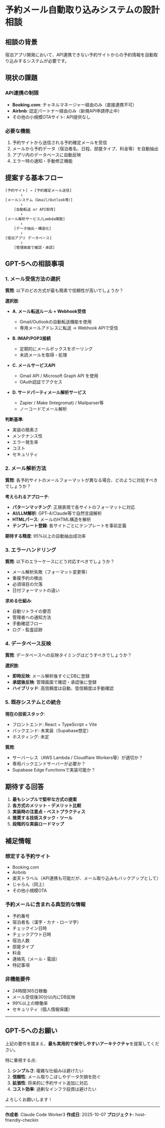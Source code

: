 # 予約メール自動取り込みシステムの設計相談

## 相談の背景

宿泊アプリ開発において、API連携できない予約サイトからの予約情報を自動取り込みするシステムが必要です。

## 現状の課題

### API連携の制限
- **Booking.com**: チャネルマネージャー経由のみ（直接連携不可）
- **Airbnb**: 認定パートナー経由のみ（新規API申請停止中）
- その他の小規模OTAサイト: API提供なし

### 必要な機能
1. 予約サイトから送信される予約確定メールを受信
2. メールから予約データ（宿泊者名、日程、部屋タイプ、料金等）を自動抽出
3. アプリ内のデータベースに自動反映
4. エラー時の通知・手動修正機能

## 提案する基本フロー

```
[予約サイト] → [予約確定メール送信]
       ↓
[メールシステム（Gmail/Outlook等）]
       ↓
    [自動転送 or API取得]
       ↓
[メール解析サービス/Lambda関数]
       ↓
    [データ抽出・構造化]
       ↓
[宿泊アプリ データベース]
       ↓
    [管理画面で確認・承認]
```

## GPT-5への相談事項

### 1. メール受信方法の選択
**質問**: 以下のどの方式が最も簡素で信頼性が高いでしょうか？

**選択肢**:
- **A. メール転送ルール + Webhook受信**
  - Gmail/Outlookの自動転送機能を使用
  - 専用メールアドレスに転送 → Webhook APIで受信

- **B. IMAP/POP3接続**
  - 定期的にメールボックスをポーリング
  - 未読メールを取得・処理

- **C. メールサービスAPI**
  - Gmail API / Microsoft Graph API を使用
  - OAuth認証でアクセス

- **D. サードパーティメール解析サービス**
  - Zapier / Make (Integromat) / Mailparser等
  - ノーコードでメール解析

**判断基準**:
- 実装の簡素さ
- メンテナンス性
- エラー発生率
- コスト
- セキュリティ

### 2. メール解析方法

**質問**: 各予約サイトのメールフォーマットが異なる場合、どのように対処すべきでしょうか？

**考えられるアプローチ**:
- **パターンマッチング**: 正規表現で各サイトのフォーマットに対応
- **AI/LLM解析**: GPT-4/Claude等で自然言語解析
- **HTMLパース**: メールのHTML構造を解析
- **テンプレート登録**: 各サイトごとにテンプレートを事前定義

**期待する精度**: 95%以上の自動抽出成功率

### 3. エラーハンドリング

**質問**: 以下のエラーケースにどう対応すべきでしょうか？

- メール解析失敗（フォーマット変更等）
- 重複予約の検出
- 必須項目の欠落
- 日付フォーマットの違い

**求める仕組み**:
- 自動リトライの要否
- 管理者への通知方法
- 手動確認フロー
- ログ・監査証跡

### 4. データベース反映

**質問**: データベースへの反映タイミングはどうすべきでしょうか？

**選択肢**:
- **即時反映**: メール解析後すぐにDBに登録
- **承認後反映**: 管理画面で確認・承認後に登録
- **ハイブリッド**: 高信頼度は自動、低信頼度は手動確認

### 5. 既存システムとの統合

**現在の技術スタック**:
- フロントエンド: React + TypeScript + Vite
- バックエンド: 未実装（Supabase想定）
- ホスティング: 未定

**質問**:
- サーバーレス（AWS Lambda / Cloudflare Workers等）が適切か？
- 専用バックエンドサーバーが必要か？
- Supabase Edge Functionsで実装可能か？

## 期待する回答

1. **最もシンプルで堅牢な方式の提案**
2. **各方式のメリット・デメリット比較**
3. **実装時の注意点・ベストプラクティス**
4. **推奨する技術スタック・ツール**
5. **段階的な実装ロードマップ**

## 補足情報

### 想定する予約サイト
- Booking.com
- Airbnb
- 楽天トラベル（API連携も可能だが、メール取り込みもバックアップとして）
- じゃらん（同上）
- その他小規模OTA

### 予約メールに含まれる典型的な情報
- 予約番号
- 宿泊者名（漢字・カナ・ローマ字）
- チェックイン日時
- チェックアウト日時
- 宿泊人数
- 部屋タイプ
- 料金
- 連絡先（メール・電話）
- 特記事項

### 非機能要件
- 24時間365日稼働
- メール受信後30分以内にDB反映
- 99%以上の稼働率
- セキュリティ（個人情報保護）

---

## GPT-5へのお願い

上記の要件を踏まえ、**最も実用的で保守しやすいアーキテクチャ**を提案してください。

特に重視する点:
1. **シンプルさ**: 複雑な仕組みは避けたい
2. **信頼性**: メール取りこぼしやデータ欠損を防ぐ
3. **拡張性**: 将来的に予約サイト追加に対応
4. **コスト効率**: 過剰なインフラ投資は避けたい

よろしくお願いします！

---

**作成者**: Claude Code Worker3
**作成日**: 2025-10-07
**プロジェクト**: host-friendly-checkin
